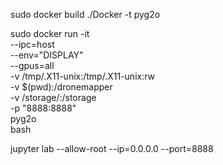 sudo docker build ./Docker -t pyg2o

sudo docker run -it \
    --ipc=host \
    --env="DISPLAY" \
    --gpus=all \
    -v /tmp/.X11-unix:/tmp/.X11-unix:rw \
    -v $(pwd):/dronemapper \
    -v /storage/:/storage \
    -p "8888:8888" \
    pyg2o \
    bash

jupyter lab --allow-root --ip=0.0.0.0 --port=8888

